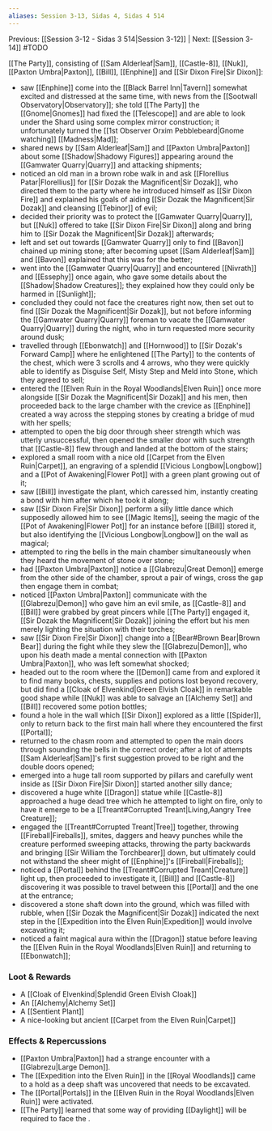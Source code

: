 ```yaml
---
aliases: Session 3-13, Sidas 4, Sidas 4 514
---
```

Previous: [[Session 3-12 - Sidas 3 514|Session 3-12]] | Next: [[Session 3-14]] #TODO

[[The Party]], consisting of [[Sam Alderleaf|Sam]], [[Castle-8]], [[Nuk]], [[Paxton Umbra|Paxton]], [[Bill]], [[Enphine]] and [[Sir Dixon Fire|Sir Dixon]]:

- saw [[Enphine]] come into the [[Black Barrel Inn|Tavern]] somewhat excited and distressed at the same time, with news from the [[Sootwall Observatory|Observatory]]; she told [[The Party]] the [[Gnome|Gnomes]] had fixed the [[Telescope]] and are able to look under the Shard using some complex mirror construction; it unfortunately turned the [[1st Observer Orxim Pebblebeard|Gnome watching]] [[Madness|Mad]];
- shared news by [[Sam Alderleaf|Sam]] and [[Paxton Umbra|Paxton]] about some [[Shadow|Shadowy Figures]] appearing around the [[Gamwater Quarry|Quarry]] and attacking shipments;
- noticed an old man in a brown robe walk in and ask [[Florellius Patar|Florellius]] for [[Sir Dozak the Magnificent|Sir Dozak]], who directed them to the party where he introduced himself as [[Sir Dixon Fire]] and explained his goals of aiding [[Sir Dozak the Magnificent|Sir Dozak]] and cleansing [[Tebinor]] of evil;
- decided their priority was to protect the [[Gamwater Quarry|Quarry]], but [[Nuk]] offered to take [[Sir Dixon Fire|Sir Dixon]] along and bring him to [[Sir Dozak the Magnificent|Sir Dozak]] afterwards;
- left and set out towards [[Gamwater Quarry]] only to find [[Bavon]] chained up mining stone; after becoming upset [[Sam Alderleaf|Sam]] and [[Bavon]] explained that this was for the better;
- went into the [[Gamwater Quarry|Quarry]] and encountered [[Nivrath]] and [[Essephy]] once again, who gave some details about the [[Shadow|Shadow Creatures]]; they explained how they could only be harmed in [[Sunlight]];
- concluded they could not face the creatures right now, then set out to find [[Sir Dozak the Magnificent|Sir Dozak]], but not before informing the [[Gamwater Quarry|Quarry]] foreman to vacate the [[Gamwater Quarry|Quarry]] during the night, who in turn requested more security around dusk;
- travelled through [[Ebonwatch]] and [[Hornwood]] to [[Sir Dozak's Forward Camp]] where he enlightened [[The Party]] to the contents of the chest, which were 3 scrolls and 4 arrows, who they were quickly able to identify as Disguise Self, Misty Step and Meld into Stone, which they agreed to sell;
- entered the [[Elven Ruin in the Royal Woodlands|Elven Ruin]] once more alongside [[Sir Dozak the Magnificent|Sir Dozak]] and his men, then proceeded back to the large chamber with the crevice as [[Enphine]] created a way across the stepping stones by creating a bridge of mud with her spells;
- attempted to open the big door through sheer strength which was utterly unsuccessful, then opened the smaller door with such strength that [[Castle-8]] flew through and landed at the bottom of the stairs;
- explored a small room with a nice old [[Carpet from the Elven Ruin|Carpet]], an engraving of a splendid [[Vicious Longbow|Longbow]] and a [[Pot of Awakening|Flower Pot]] with a green plant growing out of it;
- saw [[Bill]] investigate the plant, which caressed him, instantly creating a bond with him after which he took it along;
- saw [[Sir Dixon Fire|Sir Dixon]] perform a silly little dance which supposedly allowed him to see [[Magic Items]], seeing the magic of the [[Pot of Awakening|Flower Pot]] for an instance before [[Bill]] stored it, but also identifying the [[Vicious Longbow|Longbow]] on the wall as magical;
- attempted to ring the bells in the main chamber simultaneously when they heard the movement of stone over stone;
- had [[Paxton Umbra|Paxton]] notice a [[Glabrezu|Great Demon]] emerge from the other side of the chamber, sprout a pair of wings, cross the gap then engage them in combat;
- noticed [[Paxton Umbra|Paxton]] communicate with the [[Glabrezu|Demon]] who gave him an evil smile, as [[Castle-8]] and [[Bill]] were grabbed by great pincers while [[The Party]] engaged it, [[Sir Dozak the Magnificent|Sir Dozak]] joining the effort but his men merely lighting the situation with their torches;
- saw [[Sir Dixon Fire|Sir Dixon]] change into a [[Bear#Brown Bear|Brown Bear]] during the fight while they slew the [[Glabrezu|Demon]], who upon his death made a mental connection with [[Paxton Umbra|Paxton]], who was left somewhat shocked;
- headed out to the room where the [[Demon]] came from and explored it to find many books, chests, supplies and potions lost beyond recovery, but did find a [[Cloak of Elvenkind|Green Elvish Cloak]] in remarkable good shape while [[Nuk]] was able to salvage an [[Alchemy Set]] and [[Bill]] recovered some potion bottles;
- found a hole in the wall which [[Sir Dixon]] explored as a little [[Spider]], only to return back to the first main hall where they encountered the first [[Portal]];
- returned to the chasm room and attempted to open the main doors through sounding the bells in the correct order; after a lot of attempts [[Sam Alderleaf|Sam]]'s first suggestion proved to be right and the double doors opened;
- emerged into a huge tall room supported by pillars and carefully went inside as [[Sir Dixon Fire|Sir Dixon]] started another silly dance;
- discovered a huge white [[Dragon]] statue while [[Castle-8]] approached a huge dead tree which he attempted to light on fire, only to have it emerge to be a [[Treant#Corrupted Treant|Living,Aangry Tree Creature]];
- engaged the [[Treant#Corrupted Treant|Tree]] together, throwing [[Fireball|Fireballs]], smites, daggers and heavy punches while the creature performed sweeping attacks, throwing the party backwards and bringing [[Sir William the Torchbearer]] down, but ultimately could not withstand the sheer might of [[Enphine]]'s [[Fireball|Fireballs]];
- noticed a [[Portal]] behind the [[Treant#Corrupted Treant|Creature]] light up, then proceeded to investigate it, [[Bill]] and [[Castle-8]] discovering it was possible to travel between this [[Portal]] and the one at the entrance;
- discovered a stone shaft down into the ground, which was filled with rubble, when [[Sir Dozak the Magnificent|Sir Dozak]] indicated the next step in the [[Expedition into the Elven Ruin|Expedition]] would involve excavating it;
- noticed a faint magical aura within the [[Dragon]] statue before leaving the [[Elven Ruin in the Royal Woodlands|Elven Ruin]] and returning to [[Ebonwatch]];

### Loot & Rewards

- A [[Cloak of Elvenkind|Splendid Green Elvish Cloak]]
- An [[Alchemy|Alchemy Set]]
- A [[Sentient Plant]]
- A nice-looking but ancient [[Carpet from the Elven Ruin|Carpet]]

### Effects & Repercussions
- [[Paxton Umbra|Paxton]] had a strange encounter with a [[Glabrezu|Large Demon]].
- The [[Expedition into the Elven Ruin]] in the [[Royal Woodlands]] came to a hold as a deep shaft was uncovered that needs to be excavated.
- The [[Portal|Portals]] in the [[Elven Ruin in the Royal Woodlands|Elven Ruin]] were activated.
- [[The Party]] learned that some way of providing [[Daylight]] will be required to face the .